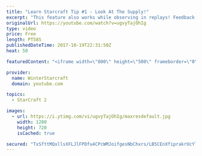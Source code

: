 ```yaml
---
title: "Learn Starcraft Tip #1 - Look At The Supply!"
excerpt: "This feature also works while observing in replays! Feedback and tip suggestions are appreciated :)"
originalUrl: https://youtube.com/watch?v=ugvyTajOhIg
type: video
price: Free
length: PT58S
publishedDateTime: 2017-10-19T22:31:50Z
heat: 50

featuredContent: "<iframe width=\"800\" height=\"500\" frameborder=\"0\" src=\"https://www.youtube.com/embed/ugvyTajOhIg\" allow=\"accelerometer; autoplay; encrypted-media; gyroscope; picture-in-picture\" allowfullscreen></iframe>"

provider:
  name: WinterStarcraft
  domain: youtube.com

topics:
  - StarCraft 2

images:
  - url: https://i.ytimg.com/vi/ugvyTajOhIg/maxresdefault.jpg
    width: 1280
    height: 720
    isCached: true

secured: "TxSfttMQxllsXFLJlFPDfu4CPcWMJoifgesNbChxrs/LB5CEnXfiprakrUcYlXs25w2epcxb99vZE6MdD13yDA78bqPCZ02lFyLNyOVMzqNlyBFukmFgw2Y7gRZeZD/hbtb/4zc20oVe5J61Rd7Gp0s9LyoGFo/3T6i3RzcuFO7tQYpmTDWpEQvygnsVqycKqGrj3D28vyw/O3QNb55N6nBBs5k/hjD8WjnEBPOy7vz3WRILGYr9LTz3cmu+zcOAaVcrnGWvZcxfQDyYFh3GD0NqZAxYWAjAr8CB1dDipv6ONhKyiPN93LZ957+ucg8nCwJ3hOLPp6sMkL2jcnlQRSV04p/Gh8OXedg3gzQxdJETDRdBgj/W/ZrWQYsn7/KLpcsqktH8UceOhZgxjMP83j5GyzRIjNoW/y5Z9Ka/fcw=;53NztPRxEvD1xczh3NI2rA=="
---
```



